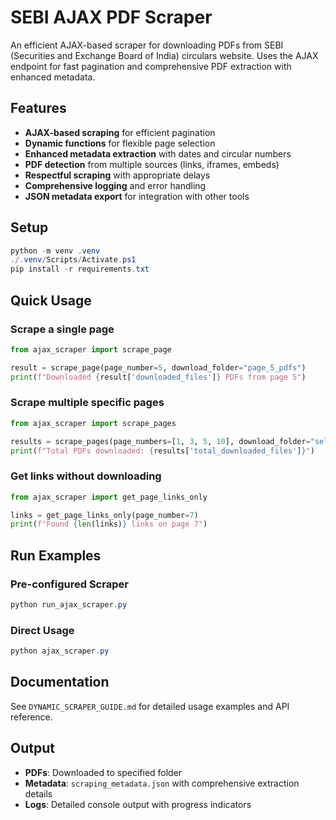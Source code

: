# SEBI AJAX PDF Scraper

An efficient AJAX-based scraper for downloading PDFs from SEBI (Securities and Exchange Board of India) circulars website. Uses the AJAX endpoint for fast pagination and comprehensive PDF extraction with enhanced metadata.

## Features

- **AJAX-based scraping** for efficient pagination
- **Dynamic functions** for flexible page selection  
- **Enhanced metadata extraction** with dates and circular numbers
- **PDF detection** from multiple sources (links, iframes, embeds)
- **Respectful scraping** with appropriate delays
- **Comprehensive logging** and error handling
- **JSON metadata export** for integration with other tools

## Setup

```powershell
python -m venv .venv
./.venv/Scripts/Activate.ps1
pip install -r requirements.txt
```

## Quick Usage

### Scrape a single page
```python
from ajax_scraper import scrape_page

result = scrape_page(page_number=5, download_folder="page_5_pdfs")
print(f"Downloaded {result['downloaded_files']} PDFs from page 5")
```

### Scrape multiple specific pages
```python
from ajax_scraper import scrape_pages

results = scrape_pages(page_numbers=[1, 3, 5, 10], download_folder="selected_pages")
print(f"Total PDFs downloaded: {results['total_downloaded_files']}")
```

### Get links without downloading
```python
from ajax_scraper import get_page_links_only

links = get_page_links_only(page_number=7)
print(f"Found {len(links)} links on page 7")
```

## Run Examples

### Pre-configured Scraper
```powershell
python run_ajax_scraper.py
```

### Direct Usage
```powershell
python ajax_scraper.py
```

## Documentation

See `DYNAMIC_SCRAPER_GUIDE.md` for detailed usage examples and API reference.

## Output

- **PDFs**: Downloaded to specified folder
- **Metadata**: `scraping_metadata.json` with comprehensive extraction details
- **Logs**: Detailed console output with progress indicators
